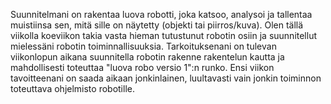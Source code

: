 Suunnitelmani on rakentaa luova robotti, joka katsoo, analysoi ja tallentaa muistiinsa sen, mitä sille on näytetty (objekti tai piirros/kuva).
Olen tällä viikolla koeviikon takia vasta hieman tutustunut robotin osiin ja suunnitellut mielessäni robotin toiminnallisuuksia. Tarkoituksenani on tulevan viikonlopun aikana suunnitella robotin rakenne rakentelun kautta ja mahdollisesti toteuttaa "luova robo versio 1":n runko.
Ensi viikon tavoitteenani on saada aikaan jonkinlainen, luultavasti vain jonkin toiminnon toteuttava ohjelmisto robotille.
